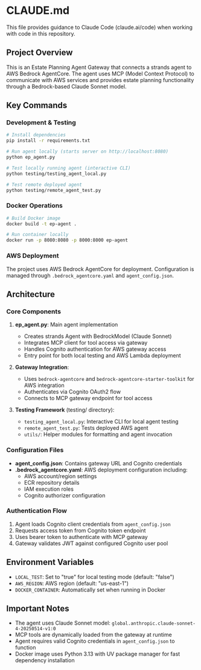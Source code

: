 # CLAUDE.md

This file provides guidance to Claude Code (claude.ai/code) when working with code in this repository.

## Project Overview

This is an Estate Planning Agent Gateway that connects a strands agent to AWS Bedrock AgentCore. The agent uses MCP (Model Context Protocol) to communicate with AWS services and provides estate planning functionality through a Bedrock-based Claude Sonnet model.

## Key Commands

### Development & Testing

```bash
# Install dependencies
pip install -r requirements.txt

# Run agent locally (starts server on http://localhost:8080)
python ep_agent.py

# Test locally running agent (interactive CLI)
python testing/testing_agent_local.py

# Test remote deployed agent
python testing/remote_agent_test.py
```

### Docker Operations

```bash
# Build Docker image
docker build -t ep-agent .

# Run container locally
docker run -p 8080:8080 -p 8000:8000 ep-agent
```

### AWS Deployment

The project uses AWS Bedrock AgentCore for deployment. Configuration is managed through `.bedrock_agentcore.yaml` and `agent_config.json`.

## Architecture

### Core Components

1. **ep_agent.py**: Main agent implementation
   - Creates strands Agent with BedrockModel (Claude Sonnet)
   - Integrates MCP client for tool access via gateway
   - Handles Cognito authentication for AWS gateway access
   - Entry point for both local testing and AWS Lambda deployment

2. **Gateway Integration**:
   - Uses `bedrock-agentcore` and `bedrock-agentcore-starter-toolkit` for AWS integration
   - Authenticates via Cognito OAuth2 flow
   - Connects to MCP gateway endpoint for tool access

3. **Testing Framework** (testing/ directory):
   - `testing_agent_local.py`: Interactive CLI for local agent testing
   - `remote_agent_test.py`: Tests deployed AWS agent
   - `utils/`: Helper modules for formatting and agent invocation

### Configuration Files

- **agent_config.json**: Contains gateway URL and Cognito credentials
- **.bedrock_agentcore.yaml**: AWS deployment configuration including:
  - AWS account/region settings
  - ECR repository details
  - IAM execution roles
  - Cognito authorizer configuration

### Authentication Flow

1. Agent loads Cognito client credentials from `agent_config.json`
2. Requests access token from Cognito token endpoint
3. Uses bearer token to authenticate with MCP gateway
4. Gateway validates JWT against configured Cognito user pool

## Environment Variables

- `LOCAL_TEST`: Set to "true" for local testing mode (default: "false")
- `AWS_REGION`: AWS region (default: "us-east-1")
- `DOCKER_CONTAINER`: Automatically set when running in Docker

## Important Notes

- The agent uses Claude Sonnet model: `global.anthropic.claude-sonnet-4-20250514-v1:0`
- MCP tools are dynamically loaded from the gateway at runtime
- Agent requires valid Cognito credentials in `agent_config.json` to function
- Docker image uses Python 3.13 with UV package manager for fast dependency installation